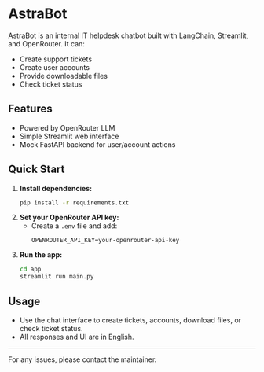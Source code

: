 # AstraBot

AstraBot is an internal IT helpdesk chatbot built with LangChain, Streamlit, and OpenRouter. It can:
- Create support tickets
- Create user accounts
- Provide downloadable files
- Check ticket status

## Features
- Powered by OpenRouter LLM
- Simple Streamlit web interface
- Mock FastAPI backend for user/account actions

## Quick Start
1. **Install dependencies:**
   ```bash
   pip install -r requirements.txt
   ```
2. **Set your OpenRouter API key:**
   - Create a `.env` file and add:
     ```
     OPENROUTER_API_KEY=your-openrouter-api-key
     ```
3. **Run the app:**
   ```bash
   cd app
   streamlit run main.py
   ```

## Usage
- Use the chat interface to create tickets, accounts, download files, or check ticket status.
- All responses and UI are in English.

---
For any issues, please contact the maintainer. 